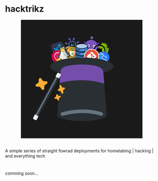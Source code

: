# hacktrikz

<p align="center">
  <img src="https://github.com/gh0stwalk/hacktrikz/blob/main/image.png?raw=true"/>
</p>

##
A simple series of straight fowrad deployments for homelabing | hacking | and everything tech 
#
comming soon...

